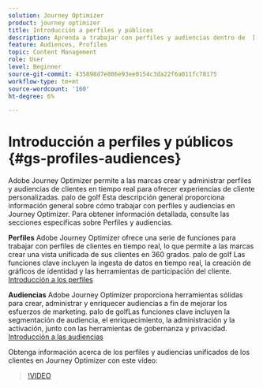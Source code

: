 ```yaml
---
solution: Journey Optimizer
product: journey optimizer
title: Introducción a perfiles y públicos
description: Aprenda a trabajar con perfiles y audiencias dentro de  [!DNL Journey Optimzier].
feature: Audiences, Profiles
topic: Content Management
role: User
level: Beginner
source-git-commit: 435898d7e806e93ee0154c3da22f6a011fc78175
workflow-type: tm+mt
source-wordcount: '160'
ht-degree: 6%

---
```



# Introducción a perfiles y públicos {#gs-profiles-audiences}

Adobe Journey Optimizer permite a las marcas crear y administrar perfiles y audiencias de clientes en tiempo real para ofrecer experiencias de cliente personalizadas. palo de golf Esta descripción general proporciona información general sobre cómo trabajar con perfiles y audiencias en Journey Optimizer. Para obtener información detallada, consulte las secciones específicas sobre Perfiles y audiencias.

**Perfiles**
Adobe Journey Optimizer ofrece una serie de funciones para trabajar con perfiles de clientes en tiempo real, lo que permite a las marcas crear una vista unificada de sus clientes en 360 grados. palo de golf Las funciones clave incluyen la ingesta de datos en tiempo real, la creación de gráficos de identidad y las herramientas de participación del cliente. [Introducción a los perfiles](get-started-profiles.md)

**Audiencias**
Adobe Journey Optimizer proporciona herramientas sólidas para crear, administrar y enriquecer audiencias a fin de mejorar los esfuerzos de marketing. palo de golfLas funciones clave incluyen la segmentación de audiencia, el enriquecimiento, la administración y la activación, junto con las herramientas de gobernanza y privacidad. [Introducción a las audiencias](about-audiences.md)

Obtenga información acerca de los perfiles y audiencias unificados de los clientes en Journey Optimizer con este vídeo:

>[!VIDEO](https://video.tv.adobe.com/v/3432671?quality=12)
